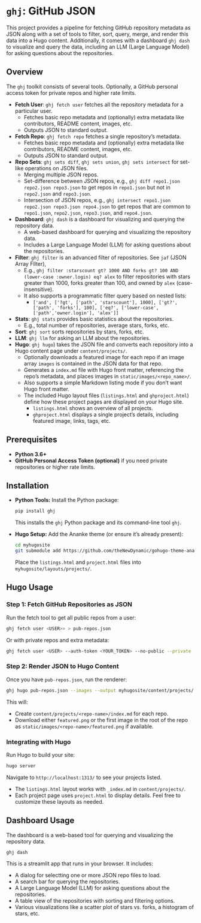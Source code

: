 # `ghj`: GitHub JSON

This project provides a pipeline for fetching GitHub repository metadata as JSON
along with a set of tools to filter, sort, query, merge, and render this data into a Hugo
content. Additionally, it comes with a dashboard `ghj dash` to visualize and
query the data, including an LLM (Large Language Model) for asking questions
about the repositories.

## Overview

The `ghj` toolkit consists of several tools. Optionally, a GitHub personal access token for private repos and higher rate limits.

- **Fetch User**: `ghj fetch user` fetches all the repository metadata for a particular user.
  - Fetches basic repo metadata and (optionally) extra metadata like contributors, README content, images, etc.
  - Outputs JSON to standard output.
- **Fetch Repo**: `ghj fetch repo` fetches a single repository’s metadata.
  - Fetches basic repo metadata and (optionally) extra metadata like contributors, README content, images, etc.
  - Outputs JSON to standard output.
- **Repo Sets**: `ghj sets diff`, `ghj sets union`, `ghj sets intersect` for set-like operations on JSON files.
  - Merging multiple JSON repos.
  - Set-difference between JSON repos, e.g., `ghj diff repo1.json repo2.json repo3.json` to get repos in `repo1.json` but not in `repo2.json` and `repo3.json`.
  - Intersection of JSON repos, e.g., `ghj intersect repo1.json repo2.json repo3.json repo4.json` to get repos that are common to `repo1.json`, `repo2.json`, `repo3.json`, and `repo4.json`.
- **Dashboard**: `ghj dash` is a dashboard for visualizing and querying the repository data.
  - A web-based dashboard for querying and visualizing the repository data.
  - Includes a Large Language Model (LLM) for asking questions about the repositories.
- **Filter**: `ghj filter` is an advanced filter of repositories. See `jaf` (JSON Array FIlter),
  - E.g., `ghj filter :starscount gt? 1000 AND forks gt? 100 AND (lower-case :owner.login) eq? alex` to filter repositories with stars greater than 1000, forks greater than 100, and owned by `alex` (case-insensitive).
  - It  also supports a programmatic filter query based on nested lists:
    - `['and', ['?gt', ['path', 'starscount'], 1000], ['gt?', ['path', 'forks'], 100], ['eq?', ['lower-case', ['path','owner.login'], 'alex']]`
- **Stats**: `ghj stats` provides basic statistics about the repositories.
  - E.g., total number of repositories, average stars, forks, etc.
- **Sort**: `ghj sort` sorts repositories by stars, forks, etc.
- **LLM**: `ghj llm` for asking an LLM about the repositories.
- **Hugo**: `ghj hugo`) takes the JSON file and converts each repository into a Hugo content page under `content/projects/`.
  - Optionally downloads a featured image for each repo if an image array `images` is contained in the JSON data for that repo.
  - Generates a `index.md` file with Hugo front matter, referencing the repo’s metadata, and places images in `static/images/<repo_name>/`.
  - Also supports a simple Markdown listing mode if you don’t want Hugo front matter.
  - The included Hugo layout files (`listings.html` and `ghproject.html`) define how these project pages are displayed on your Hugo site.
    - `listings.html` shows an overview of all projects.
    - `ghproject.html` displays a single project’s details, including featured image, links, tags, etc.

## Prerequisites

- **Python 3.6+**
- **GitHub Personal Access Token (optional)** if you need private repositories or higher rate limits.

## Installation

- **Python Tools:** Install the Python package:
  
  ```bash
  pip install ghj
  ```

  This installs the `ghj` Python package and its command-line tool `ghj`.

- **Hugo Setup:** Add the Ananke theme (or ensure it’s already present):

   ```bash
   cd myhugosite
   git submodule add https://github.com/theNewDynamic/gohugo-theme-ananke.git themes/ananke
   ```

   Place the `listings.html` and `project.html` files into `myhugosite/layouts/projects/`.

## Hugo Usage

### Step 1: Fetch GitHub Repositories as JSON

Run the fetch tool to get all public repos from a user:

```bash
ghj fetch user <USER>> > pub-repos.json
```

Or with private repos and extra metadata:

```bash
ghj fetch user <USER> --auth-token <YOUR_TOKEN> --no-public --private --extra > priv-repos.json
```

### Step 2: Render JSON to Hugo Content

Once you have `pub-repos.json`, run the renderer:

```bash
ghj hugo pub-repos.json --images --output myhugosite/content/projects/
```

This will:

- Create `content/projects/<repo-name>/index.md` for each repo.
- Download either `featured.png` or the first image in the root of the repo as `static/images/<repo-name>/featured.png` if available.

### Integrating with Hugo

Run Hugo to build your site:

```bash
hugo server
```

Navigate to `http://localhost:1313/` to see your projects listed.

- The `listings.html` layout works with `_index.md` in `content/projects/`.
- Each project page uses `project.html` to display details. Feel free to customize these layouts as needed.

## Dashboard Usage

The dashboard is a web-based tool for querying and visualizing the repository data.

```bash
ghj dash
```

This is a streamlit app that runs in your browser. It includes:

- A dialog for selectting one or more JSON repo files to load.
- A search bar for querying the repositories.
- A Large Language Model (LLM) for asking questions about the repositories.
- A table view of the repositories with sorting and filtering options.
- Various visualizations like a scatter plot of stars vs. forks, a histogram of stars, etc.
